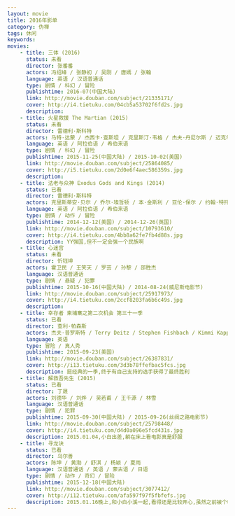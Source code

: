 ```yaml
---
layout: movie
title: 2016年影单
category: 伪禅
tags: 休闲
keywords:
movies:
    - title: 三体 (2016)
      status: 未看
      director: 张番番
      actors: 冯绍峰 / 张静初 / 吴刚 / 唐嫣 / 张翰
      language: 英语 / 汉语普通话
      type: 剧情 / 科幻 / 冒险
      publishtime: 2016-07(中国大陆)
      link: http://movie.douban.com/subject/21335171/
      cover: http://i4.tietuku.com/04cb5a53702f6fd2s.jpg
      description:
    - title: 火星救援 The Martian (2015)
      status: 未看
      director: 雷德利·斯科特
      actors: 马特·达蒙 / 杰西卡·查斯坦 / 克里斯汀·韦格 / 杰夫·丹尼尔斯 / 迈克尔·佩纳
      language: 英语 / 阿拉伯语 / 希伯来语
      type: 剧情 / 科幻 / 冒险
      publishtime: 2015-11-25(中国大陆) / 2015-10-02(美国)
      link: http://movie.douban.com/subject/25864085/
      cover: http://i5.tietuku.com/2d0e6f4aec586359s.jpg
      description:
    - title: 法老与众神 Exodus Gods and Kings (2014)
      status: 已看
      director: 雷德利·斯科特
      actors: 克里斯蒂安·贝尔 / 乔尔·埃哲顿 / 本·金斯利 / 亚伦·保尔 / 约翰·特托罗
      language: 英语 / 阿拉伯语 / 希伯来语
      type: 剧情 / 动作 / 冒险
      publishtime: 2014-12-12(美国) / 2014-12-26(英国)
      link: http://movie.douban.com/subject/10793610/
      cover: http://i4.tietuku.com/4bb8a62fe7fb4d88s.jpg
      description: YY强国,但不一定会强一个民族啊
    - title: 心迷宫
      status: 未看
      director: 忻钰坤
      actors: 霍卫民 / 王笑天 / 罗芸 / 孙黎 / 邵胜杰
      language: 汉语普通话
      type: 剧情 / 悬疑 / 犯罪
      publishtime: 2015-10-16(中国大陆) / 2014-08-24(威尼斯电影节)
      link: http://movie.douban.com/subject/25917973/
      cover: http://i4.tietuku.com/2ccf8203fa6b6c49s.jpg
      description:
    - title: 幸存者 柬埔寨之第二次机会 第三十一季
      status: 已看
      director: 查利·帕森斯
      actors: 杰夫·普罗斯特 / Terry Deitz / Stephen Fishbach / Kimmi Kappenberg / Peih-Gee Law
      language: 英语
      type: 冒险 / 真人秀
      publishtime: 2015-09-23(美国)
      link: http://movie.douban.com/subject/26387831/
      cover: http://i13.tietuku.com/3d3b78ffefbac5fcs.jpg
      description: 挺经典的一季,终于有自己支持的选手获得了最终胜利
    - title: 解救吾先生 (2015)
      status: 已看
      director: 丁晟
      actors: 刘德华 / 刘烨 / 吴若甫 / 王千源 / 林雪
      language: 汉语普通话
      type: 剧情 / 犯罪
      publishtime: 2015-09-30(中国大陆) / 2015-09-26(丝绸之路电影节)
      link: http://movie.douban.com/subject/25798448/
      cover: http://i4.tietuku.com/d4d0a096e5fcd431s.jpg
      description: 2015.01.04,小白出差,躺在床上看电影真是舒服
    - title: 寻龙诀
      status: 已看
      director: 乌尔善
      actors: 陈坤 / 黄渤 / 舒淇 / 杨颖 / 夏雨
      language: 汉语普通话 / 英语 / 蒙古语 / 日语
      type: 剧情 / 动作 / 奇幻 / 冒险
      publishtime: 2015-12-18(中国大陆)
      link: http://movie.douban.com/subject/3077412/
      cover: http://i12.tietuku.com/afa597f97f5fbfefs.jpg
      description: 2015.01.16晚上,和小白小溪一起,看得还是比较开心,虽然之前被个叫<梦鬼吹灯-寻龙决>给骗了.
---
```



